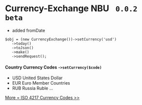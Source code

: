 Currency-Exchange NBU ``` 0.0.2 beta``` 
=====================

* added fromDate

 ```
$obj = (new CurrencyExchange())->setCurrency('usd')
    ->today()
    ->toJson()
    ->make()
    ->sendRequest();
   ``` 
 
#### Country Currency Codes ```->setCurrency($code)```
*  USD	United States Dollar
*  EUR	Euro Member Countries
*  RUB	Russia Ruble
...
 
 [ More = ISO 4217 Currency Codes >> ](https://www.xe.com/iso4217.php) 